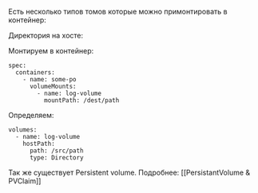 Есть несколько типов томов которые можно примонтировать в контейнер:

Директория на хосте:

Монтируем в контейнер:
```
spec:
  containers:
    - name: some-po
      volumeMounts:
        - name: log-volume
          mountPath: /dest/path
```

Определяем:
```
volumes: 
  - name: log-volume 
    hostPath: 
      path: /src/path
      type: Directory
```


Так же существует Persistent volume. Подробнее: [[PersistantVolume & PVClaim]]

